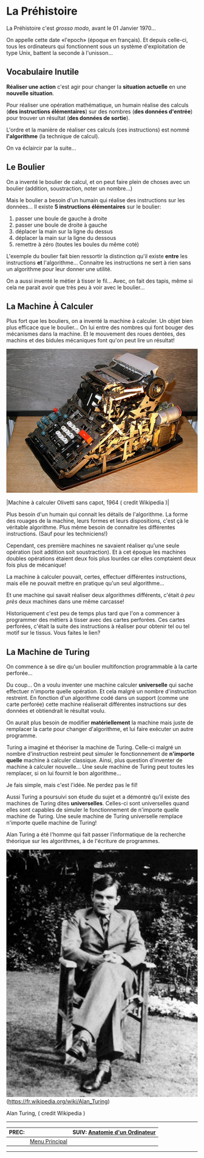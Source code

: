 # La Préhistoire


La Préhistoire c'est *grosso modo*, avant le 01 Janvier 1970...

On appelle cette date «l'epoch» (époque en français). Et depuis celle-ci, tous les ordinateurs qui fonctionnent sous un système d'exploitation de type Unix, battent la seconde à l'unisson...

## Vocabulaire Inutile 

**Réaliser une action** c'est agir pour changer la **situation actuelle** en une **nouvelle situation**.

Pour réaliser une opération mathématique, un humain réalise des calculs (**des instructions élémentaires**) sur des nombres (**des données d'entrée**) pour trouver un résultat (**des données de sortie**).

L'ordre et la manière de réaliser ces calculs (ces instructions) est nommé **l'algorithme** (la technique de calcul).

On va éclaircir par la suite...

## Le Boulier 

On a inventé le boulier de calcul, et on peut faire plein de choses avec un boulier (addition, soustraction, noter un nombre...)

Mais le boulier a besoin d'un humain qui réalise des instructions sur les données... Il existe **5 instructions élémentaires** sur le boulier:

1. passer une boule de gauche à droite
1. passer une boule de droite à gauche
1. déplacer la main sur la ligne du dessus
1. déplacer la main sur la ligne du dessous
1. remettre à zéro (toutes les boules du même coté)

L'exemple du boulier fait bien ressortir la distinction qu'il existe **entre** les instructions **et** l'algorithme... Connaitre les instructions ne sert à rien sans un algorithme pour leur donner une utilité.

On a aussi inventé le métier à tisser le fil... Avec, on fait des tapis, même si cela ne parait avoir que très peu à voir avec le boulier...

## La Machine À Calculer 

Plus fort que les bouliers, on a inventé la machine à calculer. Un objet bien plus efficace que le boulier... On lui entre des nombres qui font bouger des mécanismes dans la machine. Et le mouvement des roues dentées, des machins et des bidules mécaniques font qu'on peut lire un résultat!

[![](../img/Calculator.jpg)](https://fr.wikipedia.org/wiki/Calculatrice_m%C3%A9canique)

|Machine à calculer Olivetti sans capot, 1964 ( credit Wikipedia )|

Plus besoin d'un humain qui connait les détails de l'algorithme. La forme des rouages de la machine, leurs formes et leurs dispositions, c'est çà le véritable algorithme. Plus même besoin de connaitre les différentes instructions. (Sauf pour les techniciens!)

Cependant, ces première machines ne savaient réaliser qu'une seule opération (soit addition soit soustraction). Et à cet époque les machines doubles opérations étaient deux fois plus lourdes car elles comptaient deux fois plus de mécanique!

La machine à calculer pouvait, certes, effectuer différentes instructions, mais elle ne pouvait mettre en pratique qu'un seul algorithme...

Et une machine qui savait réaliser deux algorithmes différents, c'était *à peu près* deux machines dans une même carcasse!

Historiquement c'est peu de temps plus tard que l'on a commencer à programmer des métiers à tisser avec des cartes perforées. Ces cartes perforées, c'était la suite des instructions à réaliser pour obtenir tel ou tel motif sur le tissus. Vous faites le lien?

## La Machine de Turing 

On commence à se dire qu'un boulier multifonction programmable à la carte perforée...

Du coup... On a voulu inventer une machine calculer **universelle** qui sache effectuer n'importe quelle opération. Et cela malgré un nombre d'instruction restreint. En fonction d'un algorithme codé dans un support (comme une carte perforée) cette machine réaliserait  différentes instructions sur des données et obtiendrait le résultat voulu.

On aurait plus besoin de modifier **matériellement** la machine mais juste de remplacer la carte pour changer d'algorithme, et lui faire exécuter un autre programme.

Turing a imaginé et théoriser la machine de Turing. Celle-ci malgré un nombre d'instruction restreint peut simuler le fonctionnement de **n'importe quelle** machine à calculer classique. Ainsi, plus question d'inventer de machine à calculer nouvelle... Une seule machine de Turing peut toutes les remplacer, si on lui fournit le bon algorithme...

Je fais simple, mais c'est l'idée. Ne perdez pas le fil!

Aussi Turing a poursuivi son étude du sujet et a démontré qu'il existe des machines de Turing dites **universelles**. Celles-ci sont universelles quand elles sont capables de simuler le fonctionnement de n'importe quelle machine de Turing. Une seule machine de Turing universelle remplace n'importe quelle machine de Turing!

Alan Turing a été l'homme qui fait passer l'informatique de la recherche théorique sur les algorithmes, à de l'écriture de programmes.


![](../img/turing.jpg)(https://fr.wikipedia.org/wiki/Alan_Turing)

Alan Turing, ( credit Wikipedia )
 
-------------------------------------------
| PREC:  |  | SUIV: [Anatomie d'un Ordinateur](020_hardware.md) |
| -------------  | ----- |  ----------         |
|  | [Menu Principal](index.md) |  |
-------------------------------------------
